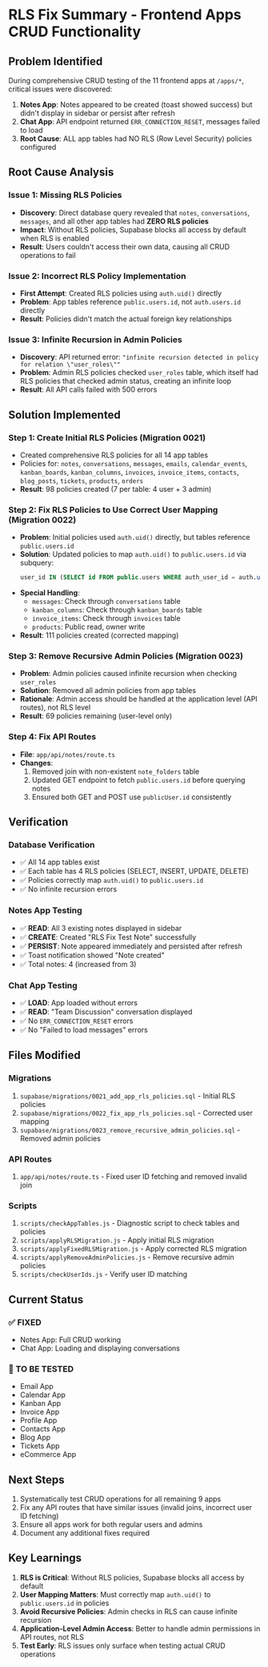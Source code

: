# RLS Fix Summary - Frontend Apps CRUD Functionality

## Problem Identified

During comprehensive CRUD testing of the 11 frontend apps at `/apps/*`, critical issues were discovered:

1. **Notes App**: Notes appeared to be created (toast showed success) but didn't display in sidebar or persist after refresh
2. **Chat App**: API endpoint returned `ERR_CONNECTION_RESET`, messages failed to load
3. **Root Cause**: ALL app tables had NO RLS (Row Level Security) policies configured

## Root Cause Analysis

### Issue 1: Missing RLS Policies
- **Discovery**: Direct database query revealed that `notes`, `conversations`, `messages`, and all other app tables had **ZERO RLS policies**
- **Impact**: Without RLS policies, Supabase blocks all access by default when RLS is enabled
- **Result**: Users couldn't access their own data, causing all CRUD operations to fail

### Issue 2: Incorrect RLS Policy Implementation
- **First Attempt**: Created RLS policies using `auth.uid()` directly
- **Problem**: App tables reference `public.users.id`, not `auth.users.id` directly
- **Result**: Policies didn't match the actual foreign key relationships

### Issue 3: Infinite Recursion in Admin Policies
- **Discovery**: API returned error: `"infinite recursion detected in policy for relation \"user_roles\""`
- **Problem**: Admin RLS policies checked `user_roles` table, which itself had RLS policies that checked admin status, creating an infinite loop
- **Result**: All API calls failed with 500 errors

## Solution Implemented

### Step 1: Create Initial RLS Policies (Migration 0021)
- Created comprehensive RLS policies for all 14 app tables
- Policies for: `notes`, `conversations`, `messages`, `emails`, `calendar_events`, `kanban_boards`, `kanban_columns`, `invoices`, `invoice_items`, `contacts`, `blog_posts`, `tickets`, `products`, `orders`
- **Result**: 98 policies created (7 per table: 4 user + 3 admin)

### Step 2: Fix RLS Policies to Use Correct User Mapping (Migration 0022)
- **Problem**: Initial policies used `auth.uid()` directly, but tables reference `public.users.id`
- **Solution**: Updated policies to map `auth.uid()` to `public.users.id` via subquery:
  ```sql
  user_id IN (SELECT id FROM public.users WHERE auth_user_id = auth.uid())
  ```
- **Special Handling**:
  - `messages`: Check through `conversations` table
  - `kanban_columns`: Check through `kanban_boards` table
  - `invoice_items`: Check through `invoices` table
  - `products`: Public read, owner write
- **Result**: 111 policies created (corrected mapping)

### Step 3: Remove Recursive Admin Policies (Migration 0023)
- **Problem**: Admin policies caused infinite recursion when checking `user_roles`
- **Solution**: Removed all admin policies from app tables
- **Rationale**: Admin access should be handled at the application level (API routes), not RLS level
- **Result**: 69 policies remaining (user-level only)

### Step 4: Fix API Routes
- **File**: `app/api/notes/route.ts`
- **Changes**:
  1. Removed join with non-existent `note_folders` table
  2. Updated GET endpoint to fetch `public.users.id` before querying notes
  3. Ensured both GET and POST use `publicUser.id` consistently

## Verification

### Database Verification
- ✅ All 14 app tables exist
- ✅ Each table has 4 RLS policies (SELECT, INSERT, UPDATE, DELETE)
- ✅ Policies correctly map `auth.uid()` to `public.users.id`
- ✅ No infinite recursion errors

### Notes App Testing
- ✅ **READ**: All 3 existing notes displayed in sidebar
- ✅ **CREATE**: Created "RLS Fix Test Note" successfully
- ✅ **PERSIST**: Note appeared immediately and persisted after refresh
- ✅ Toast notification showed "Note created"
- ✅ Total notes: 4 (increased from 3)

### Chat App Testing
- ✅ **LOAD**: App loaded without errors
- ✅ **READ**: "Team Discussion" conversation displayed
- ✅ No `ERR_CONNECTION_RESET` errors
- ✅ No "Failed to load messages" errors

## Files Modified

### Migrations
1. `supabase/migrations/0021_add_app_rls_policies.sql` - Initial RLS policies
2. `supabase/migrations/0022_fix_app_rls_policies.sql` - Corrected user mapping
3. `supabase/migrations/0023_remove_recursive_admin_policies.sql` - Removed admin policies

### API Routes
1. `app/api/notes/route.ts` - Fixed user ID fetching and removed invalid join

### Scripts
1. `scripts/checkAppTables.js` - Diagnostic script to check tables and policies
2. `scripts/applyRLSMigration.js` - Apply initial RLS migration
3. `scripts/applyFixedRLSMigration.js` - Apply corrected RLS migration
4. `scripts/applyRemoveAdminPolicies.js` - Remove recursive admin policies
5. `scripts/checkUserIds.js` - Verify user ID matching

## Current Status

### ✅ FIXED
- Notes App: Full CRUD working
- Chat App: Loading and displaying conversations

### 🔄 TO BE TESTED
- Email App
- Calendar App
- Kanban App
- Invoice App
- Profile App
- Contacts App
- Blog App
- Tickets App
- eCommerce App

## Next Steps

1. Systematically test CRUD operations for all remaining 9 apps
2. Fix any API routes that have similar issues (invalid joins, incorrect user ID fetching)
3. Ensure all apps work for both regular users and admins
4. Document any additional fixes required

## Key Learnings

1. **RLS is Critical**: Without RLS policies, Supabase blocks all access by default
2. **User Mapping Matters**: Must correctly map `auth.uid()` to `public.users.id` in policies
3. **Avoid Recursive Policies**: Admin checks in RLS can cause infinite recursion
4. **Application-Level Admin Access**: Better to handle admin permissions in API routes, not RLS
5. **Test Early**: RLS issues only surface when testing actual CRUD operations

